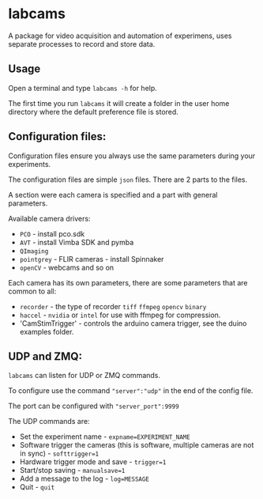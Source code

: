 # labcams

A package for video acquisition and automation of experimens, uses separate processes to record and store data.

## Usage

Open a terminal and type ``labcams -h`` for help.

The first time you run ``labcams`` it will create a folder in the user home directory where the default preference file is stored.

## Configuration files:

Configuration files ensure you always use the same parameters during your experiments.

The configuration files are simple ``json`` files. There are 2 parts to the files.

A section were each camera is specified and a part with general parameters.

Available camera drivers:

* `PCO` - install pco.sdk
* `AVT` - install Vimba SDK and pymba
* `QImaging` 
* `pointgrey` - FLIR cameras - install Spinnaker
* `openCV` - webcams and so on

Each camera has its own parameters, there are some parameters that are common to all:

* `recorder` - the type of recorder `tiff` `ffmpeg` `opencv` `binary`
* `haccel` - `nvidia` or `intel` for use with ffmpeg for compression.
* 'CamStimTrigger' - controls the arduino camera trigger, see the duino examples folder.


## UDP and ZMQ:

``labcams`` can listen for UDP or ZMQ commands.


To configure use the command ``"server":"udp"`` in the end of the config file.

The port can be configured with ``"server_port":9999``

The UDP commands are:

* Set the experiment name - ``expname=EXPERIMENT_NAME``
* Software trigger the cameras (this is software, multiple cameras are not in sync) - ``softtrigger=1``
* Hardware trigger mode and save - ``trigger=1``
* Start/stop saving - ``manualsave=1``
* Add a message to the log - ``log=MESSAGE``
* Quit - ``quit``
